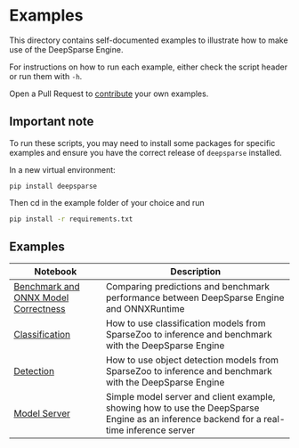 # Examples

This directory contains self-documented examples to illustrate how to make use of the DeepSparse Engine. 

For instructions on how to run each example, either check the script header or run them with `-h`.

Open a Pull Request to [contribute](https://github.com/neuralmagic/deepsparse/blob/main/CONTRIBUTING.md) your own examples.

## Important note

To run these scripts, you may need to install some packages for specific examples and ensure you have the correct release of `deepsparse` installed.

In a new virtual environment:
```base
pip install deepsparse
```
Then cd in the example folder of your choice and run
```bash
pip install -r requirements.txt
```

## Examples

| Notebook     |      Description      |
|----------|-------------|
| [Benchmark and ONNX Model Correctness](benchmark/)  | Comparing predictions and benchmark performance between DeepSparse Engine and ONNXRuntime  |
| [Classification](classification/)  | How to use classification models from SparseZoo to inference and benchmark with the DeepSparse Engine  |
| [Detection](detection/)  | How to use object detection models from SparseZoo to inference and benchmark with the DeepSparse Engine  |
| [Model Server](flask/)  | Simple model server and client example, showing how to use the DeepSparse Engine as an inference backend for a real-time inference server |
